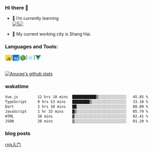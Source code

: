 ### Hi there 👋

- 🌱 I’m currently learning <div style="display:flex; margin-top: 2px">
<code><a href="https://github.com/statelyai/xstate"><img height="20" src="https://user-images.githubusercontent.com/1093738/101672561-06aa7480-3a24-11eb-89d1-787fa7112138.png"></a></code> | <code><a href="https://go.dev/"><img height="20" src="https://go.dev/images/go-logo-white.svg"></a></code>
</div>

- 🏢 My current working city is Shang Hai.

### Languages and Tools:
<div style="display:flex;">
<code><a href="https://www.javascript.com"><img height="20" src="https://raw.githubusercontent.com/github/explore/80688e429a7d4ef2fca1e82350fe8e3517d3494d/topics/javascript/javascript.png"></a></code> | <code><a href="https://www.typescriptlang.org/"><img height="20" src="https://raw.githubusercontent.com/github/explore/80688e429a7d4ef2fca1e82350fe8e3517d3494d/topics/typescript/typescript.png"></a></code> | <code><a href="https://nodejs.org/en/"><img height="20" src="https://raw.githubusercontent.com/github/explore/80688e429a7d4ef2fca1e82350fe8e3517d3494d/topics/nodejs/nodejs.png"></a></code> | <code><a href="https://reactjs.org/"><img height="20" src="https://raw.githubusercontent.com/github/explore/80688e429a7d4ef2fca1e82350fe8e3517d3494d/topics/react/react.png"></a></code> | <code><a href="https://cn.vuejs.org/index.html"><img height="20" src="https://raw.githubusercontent.com/github/explore/80688e429a7d4ef2fca1e82350fe8e3517d3494d/topics/vue/vue.png"></a></code>
</div>

<br />

[![Anurag's github stats](https://github-readme-stats.vercel.app/api?username=myLazyProgrammer&count_private=true&show_icons=true&theme=dracula)](https://github.com/myLazyProgrammer)



### wakatime
<!--START_SECTION:waka-->

```text
Vue.js         12 hrs 18 mins  ███████████▒░░░░░░░░░░░░░   45.85 %
TypeScript     8 hrs 53 mins   ████████▒░░░░░░░░░░░░░░░░   33.10 %
Dart           2 hrs 10 mins   ██░░░░░░░░░░░░░░░░░░░░░░░   08.09 %
JavaScript     1 hr 33 mins    █▒░░░░░░░░░░░░░░░░░░░░░░░   05.79 %
HTML           38 mins         ▓░░░░░░░░░░░░░░░░░░░░░░░░   02.41 %
JSON           20 mins         ▒░░░░░░░░░░░░░░░░░░░░░░░░   01.29 %
```

<!--END_SECTION:waka-->

### blog posts
[rxjs入门](https://double2.wiki/article/387eb715-12a2-4147-9499-bc9fcb49416b)

